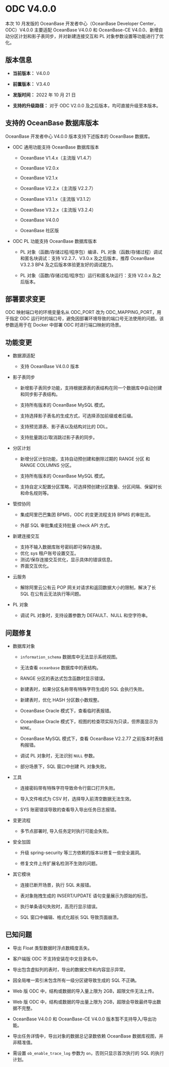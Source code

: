 # ODC V4.0.0

本次 10 月发版的 OceanBase 开发者中心（OceanBase Developer Center，ODC）V4.0.0 主要适配 OceanBase V4.0.0 和 OceanBase-CE V4.0.0、新增自动分区计划和影子表同步，并对新建连接交互和 PL 对象参数设置等功能进行了优化。

## 版本信息 

* **当前版本：** V4.0.0

* **前置版本：** V3.4.0

* **发版时间：** 2022 年 10 月 21 日

* **支持的升级路径：** 对于 ODC V2.0.0 及之后版本，均可直接升级至本版本。




## 支持的 OceanBase 数据库版本

OceanBase 开发者中心 V4.0.0 版本支持下述版本的 OceanBase 数据库。

* ODC 通用功能支持 OceanBase 数据库版本

  * OceanBase V1.4.x（主流版 V1.4.7）
  
  * OceanBase V2.0.x
  
  * OceanBase V2.1.x
  
  * OceanBase V2.2.x（主流版 V2.2.7）
  
  * OceanBase V3.1.x（主流版 V3.1.2）
  
  * OceanBase V3.2.x（主流版 V3.2.4）

  * OceanBase V4.0.0
  
  * OceanBase 社区版
  

  

* ODC PL 功能支持 OceanBase 数据库版本

  * PL 对象（函数/存储过程/程序包）编译、PL 对象（函数/存储过程）调试和匿名块调试：支持 V2.2.7、V3.0.x 及之后版本，推荐 OceanBase V3.2.3 BP4 及之后版本体验更友好的调试能力。
  
  * PL 对象（函数/存储过程/程序包）运行和匿名块运行：支持 V2.0.x 及之后版本。


## 部署要求变更

ODC 映射端口号的环境变量名从 ODC_PORT 改为 ODC_MAPPING_PORT，用于指定 ODC 运行时的端口号，避免因部署环境导致的端口号无法使用的问题。该参数适用于在 Docker 中部署 ODC 时进行端口映射的场景。

## 功能变更

* 数据源适配

  * 支持 OceanBase V4.0.0 版本


* 影子表同步

  * 新增影子表同步功能，支持根据源表的表结构在同一个数据库中自动创建和同步影子表结构。

  * 支持所有版本的 OceanBase MySQL 模式。


  * 支持选择影子表名的生成方式，可选择添加前缀或者后缀。

  * 支持预览源表、影子表以及结构对比的 DDL。

  * 支持批量跳过/取消跳过影子表的同步。


* 分区计划

  * 新增分区计划功能，支持自动预创建和删除过期的 RANGE 分区 和 RANGE COLUMNS 分区。

  * 支持所有版本的 OceanBase MySQL 模式。

  * 支持自定义配置分区策略，可选择预创建分区数量、分区间隔、保留时长和命名规则等。

* 管控协同

  * 集成阿里巴巴集团 BPMS，ODC 的变更流程支持 BPMS 的审批流。

  * 外部 SQL 审批集成支持批量 check API 方式。


* 新建连接交互

  * 支持不输入数据库账号密码即可保存连接。
  * 优化 sys 租户账号设置交互。
  * 测试/保存连接交互优化，显示具体的错误信息。
  * 界面交互优化。

* 云服务

  * 解除阿里云公有云 POP 网关对请求和返回数据大小的限制，解决了长 SQL 在公有云无法执行等问题。


* PL 对象

  * 调试 PL 对象时，支持设置参数为 DEFAULT、NULL 和空字符串。



## 问题修复 

* 数据库对象

  * `information_schema` 数据库中无法显示系统视图。
  
  * 无法查看 `oceanbase` 数据库中的表结构。
  
  * RANGE 分区的表达式包含函数时显示错误。

  * 新建表时，如果分区名称带有特殊字符生成的 SQL 会执行失败。

  * 新建表时，优化 HASH 分区数小数规整。

  * OceanBase Oracle 模式下，查看临时表报错。

  * OceanBase Oracle 模式下，视图的检查项实际为只读，但界面显示为 `NONE`。
  
  * OceanBase MySQL 模式下，查看 OceanBase V2.2.77 之前版本时表结构报错。
  
  * 调试 PL 对象时，无法识别 `NULL` 参数。

  * 部分场景下，SQL 窗口中创建 PL 对象失败。



  

* 工具

  * 连接密码带有特殊字符导致命令行窗口打开失败。


  
  * 导入文件格式为 CSV 时，选择导入前清空数据无法生效。

  
  * SYS 账密错误导致的查看导入导出任务日志报错。


  

* 变更流程
  
  * 多节点部署时, 导入任务定时执行可能会失败。


* 安全加固

  * 升级 spring-security 等三方依赖的版本以修复一些安全漏洞。

  * 修复文件上传扩展名检测不生效的问题。
  

* 其它模块

  * 连接已断开场景，执行 SQL 未报错。


  
  * 表对象拖拽生成的 INSERT/UPDATE 语句变量展示为原始的标签。


  * 执行单条语句失败时，高亮行显示错误。


  * SQL 窗口中编辑、格式化超长 SQL 导致页面崩溃。






## 已知问题

* 导出 Float 类型数据时浮点数精度丢失。

* 客户端版 ODC 不支持安装在中文目录名中。

* 导出包含虚拟列的表时，导出的数据文件和内容显示异常。

* 因全局唯一索引未包含所有一级分区键导致生成的 SQL 不正确。

* Web 版 ODC 中，结构或数据的导入量上限为 2GB，超限文件无法上传。

* Web 版 ODC 中，结构或数据的导出量上限为 2GB，超限会导致最终导出数据不完整。

* OceanBase V4.0.0 和 OceanBase-CE V4.0.0 版本暂不支持导入/导出功能。

* 导出任务详情中，导出对象的数据总记录数依赖 OceanBase 数据库视图，并非精准值。

* 需设置 `ob_enable_trace_log` 参数为 `on`，否则只显示首次执行的 SQL 的执行计划。